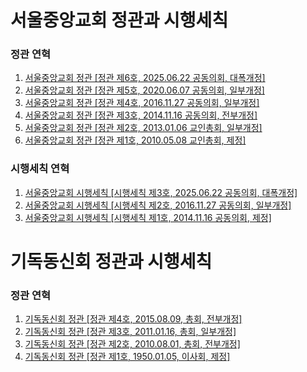 # 서울중앙교회 정관과 시행세칙

### 정관 연혁

1. [서울중앙교회 정관 [정관 제6호, 2025.06.22 공동의회, 대폭개정]](./서울중앙교회/2025/서울중앙교회%20정관-2025.06.22.md)
2. [서울중앙교회 정관 [정관 제5호, 2020.06.07 공동의회, 일부개정]](./서울중앙교회/2020/서울중앙교회%20정관-2020.06.07.md)
3. [서울중앙교회 정관 [정관 제4호, 2016.11.27 공동의회, 일부개정]](./서울중앙교회/2016/서울중앙교회%20정관-2016.11.27.md)
4. [서울중앙교회 정관 [정관 제3호, 2014.11.16 공동의회, 전부개정]](./서울중앙교회/2014/서울중앙교회%20정관-2014.11.16.md)
5. [서울중앙교회 정관 [정관 제2호, 2013.01.06 교인총회, 일부개정]](./서울중앙교회/2013/서울중앙교회%20정관-2013.01.06.md)
6. [서울중앙교회 정관 [정관 제1호, 2010.05.08 교인총회, 제정]](./서울중앙교회/2010/서울중앙교회%20정관-2010.05.08.md)

### 시행세칙 연혁

1. [서울중앙교회 시행세칙 [시행세칙 제3호, 2025.06.22 공동의회, 대폭개정]](./서울중앙교회/2025/서울중앙교회%20시행세칙-2025.06.22.md)
2. [서울중앙교회 시행세칙 [시행세칙 제2호, 2016.11.27 공동의회, 일부개정]](./서울중앙교회/2016/서울중앙교회%20시행세칙-2016.11.27.md)
3. [서울중앙교회 시행세칙 [시행세칙 제1호, 2014.11.16 공동의회, 제정]](./서울중앙교회/2014/서울중앙교회%20시행세칙-2014.11.16.md)

# 기독동신회 정관과 시행세칙

### 정관 연혁

1. [기독동신회 정관 [정관 제4호, 2015.08.09, 총회, 전부개정]](./기독동신회/2015/기독동신회%20정관-2015.08.09.md)
2. [기독동신회 정관 [정관 제3호, 2011.01.16, 총회, 일부개정]](./기독동신회/2011/기독동신회%20정관-2011.01.16.md)
3. [기독동신회 정관 [정관 제2호, 2010.08.01, 총회, 전부개정]](./기독동신회/2010/기독동신회%20정관-2010.08.01.md)
4. [기독동신회 정관 [정관 제1호, 1950.01.05, 이사회, 제정]](./기독동신회/1950/기독동신회%20정관-1950.01.05.md)
   